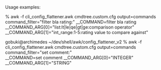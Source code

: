 Usage examples: 


 % awk -f cli_config_flattener.awk cmdtree.custom.cfg output=commands command_filter="filter bla rating:"
__COMMAND=filter bla rating
__COMMAND_ARG[0]="list:lt|le|qe|gt|ge:comparison operator"
__COMMAND_ARG[1]="int_range:1-5:rating value to compare against"

gobuki@archimedes ~/dev/shell/awk/config_flattener_v2
 % awk -f cli_config_flattener.awk cmdtree.custom.cfg output=commands command_filter="set comment:"   
__COMMAND=set comment
__COMMAND_ARG[0]="INTEGER"
__COMMAND_ARG[1]="STRING"

